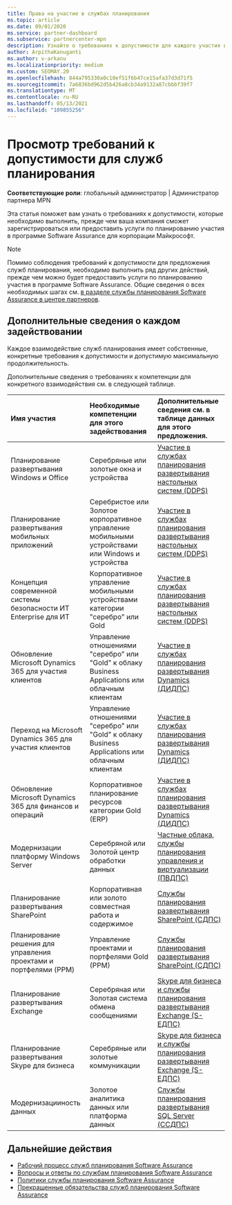 ```yaml
---
title: Права на участие в службах планирования
ms.topic: article
ms.date: 09/01/2020
ms.service: partner-dashboard
ms.subservice: partnercenter-mpn
description: Узнайте о требованиях к допустимости для каждого участия в службах планирования Software Assurance, которые компания может предложить корпоративным клиентам.
author: ArpithaKanuganti
ms.author: v-arkanu
ms.localizationpriority: medium
ms.custom: SEOMAY.20
ms.openlocfilehash: 844a795330a0c10ef51f6b47ce15afa37d3d71f5
ms.sourcegitcommit: 7a6836bd962d5b426a8cb34a9132a87cbbbf39f7
ms.translationtype: MT
ms.contentlocale: ru-RU
ms.lasthandoff: 05/13/2021
ms.locfileid: "109855256"
---
```

# <a name="view-eligibility-requirements-for-planning-services-engagements"></a>Просмотр требований к допустимости для служб планирования

**Соответствующие роли**: глобальный администратор | Администратор партнера MPN

Эта статья поможет вам узнать о требованиях к допустимости, которые необходимо выполнить, прежде чем ваша компания сможет зарегистрироваться или предоставить услуги по планированию участия в программе Software Assurance для корпорации Майкрософт.

>[!NOTE]
> Помимо соблюдения требований к допустимости для предложения служб планирования, необходимо выполнить ряд других действий, прежде чем можно будет предоставить услуги по планированию участия в программе Software Assurance. Общие сведения о всех необходимых шагах см. [в разделе службы планирования Software Assurance в центре партнеров](software-assurance-dps.md).

## <a name="learn-more-about-each-engagement"></a>Дополнительные сведения о каждом задействовании

Каждое взаимодействие служб планирования имеет собственные, конкретные требования к допустимости и допустимую максимальную продолжительность.

Дополнительные сведения о требованиях к компетенции для конкретного взаимодействия см. в следующей таблице.

| Имя участия | Необходимые компетенции для этого задействования | Дополнительные сведения см. в таблице данных для этого предложения. |
|:--- |:--- |:--- |
| Планирование развертывания Windows и Office  | Серебряные или золотые окна и устройства  |  [Участие в службах планирования развертывания настольных систем (DDPS)](https://go.microsoft.com/fwlink/?linkid=2116072)
| Планирование развертывания мобильных приложений  | Серебристое или Золотое корпоративное управление мобильными устройствами или Windows и устройства  | [Участие в службах планирования развертывания настольных систем (DDPS)](https://go.microsoft.com/fwlink/?linkid=2116072) |  
| Концепция современной системы безопасности ИТ Enterprise для ИТ |  Корпоративное управление мобильными устройствами категории "серебро" или Gold  | [Участие в службах планирования развертывания настольных систем (DDPS)](https://go.microsoft.com/fwlink/?linkid=2116072) |  
| Обновление Microsoft Dynamics 365 для участия клиентов  | Управление отношениями "серебро" или "Gold" к облаку Business Applications или облачным клиентам  | [Участие в службах планирования развертывания Dynamics (ДИДПС)](https://go.microsoft.com/fwlink/?linkid=2116073)
| Переход на Microsoft Dynamics 365 для участия клиентов  | Управление отношениями "серебро" или "Gold" к облаку Business Applications или облачным клиентам  | [Участие в службах планирования развертывания Dynamics (ДИДПС)](https://go.microsoft.com/fwlink/?linkid=2116073)
| Обновление Microsoft Dynamics 365 для финансов и операций  | Корпоративное планирование ресурсов категории Gold (ERP)  | [Участие в службах планирования развертывания Dynamics (ДИДПС)](https://go.microsoft.com/fwlink/?linkid=2116073)  |
| Модернизации платформу Windows Server | Серебряной или Золотой центр обработки данных | [Частные облака, службы планирования управления и виртуализации (ПВДПС)](https://go.microsoft.com/fwlink/?linkid=2115982) |
| Планирование развертывания SharePoint  | Корпоративная или золото совместная работа и содержимое  | [Службы планирования развертывания SharePoint (СДПС)](https://go.microsoft.com/fwlink/?linkid=2116074)  |
| Планирование решения для управления проектами и портфелями (PPM)  | Управление проектами и портфелями Gold (PPM)  | [Службы планирования развертывания SharePoint (СДПС)](https://go.microsoft.com/fwlink/?linkid=2116074)  |
| Планирование развертывания Exchange  | Серебряная или Золотая система обмена сообщениями  | [Skype для бизнеса и службы планирования развертывания Exchange (S-ЕДПС)](https://go.microsoft.com/fwlink/?linkid=2116075)  |
Планирование развертывания Skype для бизнеса  | Серебряные или золотые коммуникации  | [Skype для бизнеса и службы планирования развертывания Exchange (S-ЕДПС)](https://go.microsoft.com/fwlink/?linkid=2116075)  |
| Модернизацииность данных  | Золотое аналитика данных или платформа данных  | [Службы планирования развертывания SQL Server (ССДПС)](https://go.microsoft.com/fwlink/?linkid=2116076)  |

## <a name="next-steps"></a>Дальнейшие действия

- [Рабочий процесс служб планирования Software Assurance](https://go.microsoft.com/fwlink/?linkid=2115983)
- [Вопросы и ответы по службам планирования Software Assurance](https://go.microsoft.com/fwlink/?linkid=2116077)
- [Политики службы планирования Software Assurance](https://go.microsoft.com/fwlink/?linkid=2115984)
- [Прекращенные обязательства служб планирования Software Assurance](https://query.prod.cms.rt.microsoft.com/cms/api/am/binary/RE4sln9)
